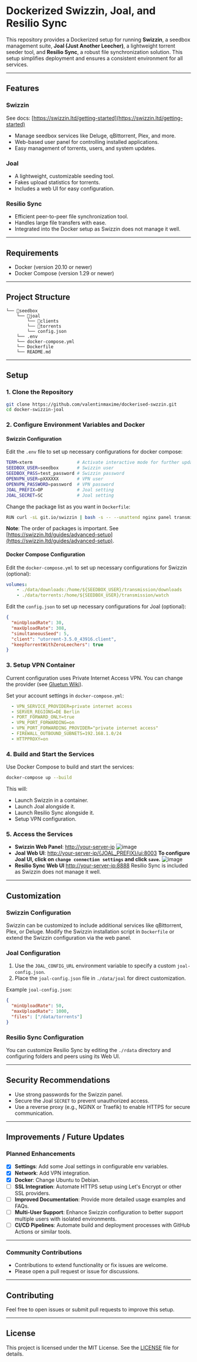 # Dockerized Swizzin, Joal, and Resilio Sync

This repository provides a Dockerized setup for running **Swizzin**, a seedbox management suite, **Joal (Just Another Leecher)**, a lightweight torrent seeder tool, and **Resilio Sync**, a robust file synchronization solution. This setup simplifies deployment and ensures a consistent environment for all services.

---

## Features

### Swizzin

See docs: [https://swizzin.ltd/getting-started](https://swizzin.ltd/getting-started)

- Manage seedbox services like Deluge, qBittorrent, Plex, and more.
- Web-based user panel for controlling installed applications.
- Easy management of torrents, users, and system updates.

### Joal

- A lightweight, customizable seeding tool.
- Fakes upload statistics for torrents.
- Includes a web UI for easy configuration.

### Resilio Sync

- Efficient peer-to-peer file synchronization tool.
- Handles large file transfers with ease.
- Integrated into the Docker setup as Swizzin does not manage it well.

---

## Requirements

- Docker (version 20.10 or newer)
- Docker Compose (version 1.29 or newer)

---

## Project Structure

```
└── 📁seedbox
    └── 📁joal
        └── 📁clients
        └── 📁torrents
        └── config.json
    └── .env
    └── docker-compose.yml
    └── Dockerfile
    └── README.md
```

---

## Setup

### 1. Clone the Repository

```bash
git clone https://github.com/valentinmaxime/dockerised-swzzin.git
cd docker-swizzin-joal
```

### 2. Configure Environment Variables and Docker

#### Swizzin Configuration
Edit the `.env` file to set up necessary configurations for docker compose:

```bash
TERM=xterm                 # Activate interactive mode for further updates
SEEDBOX_USER=seedbox       # Swizzin user
SEEDBOX_PASS=test_password # Swizzin password
OPENVPN_USER=pXXXXXX       # VPN user
OPENVPN_PASSWORD=password  # VPN password
JOAL_PREFIX=OP             # Joal setting
JOAL_SECRET=SC             # Joal setting
```

Change the package list as you want in `Dockerfile`:

```bash
RUN curl -sL git.io/swizzin | bash -s -- --unattend nginx panel transmission radarr lidarr --user $SEEDBOX_USER --pass $SEEDBOX_PASS
```

**Note**: The order of packages is important. See [https://swizzin.ltd/guides/advanced-setup](https://swizzin.ltd/guides/advanced-setup).

#### Docker Compose Configuration

Edit the `docker-compose.yml` to set up necessary configurations for Swizzin (optional):

```yml
volumes:
    - ./data/downloads:/home/${SEEDBOX_USER}/transmission/downloads
    - ./data/torrents:/home/${SEEDBOX_USER}/transmission/watch
```

Edit the `config.json` to set up necessary configurations for Joal (optional):

```json
{
  "minUploadRate": 30,
  "maxUploadRate": 308,
  "simultaneousSeed": 5,
  "client": "utorrent-3.5.0_43916.client",
  "keepTorrentWithZeroLeechers": true
}
```


### 3. Setup VPN Container

Current configuration uses Private Internet Access VPN. You can change the provider (see [Gluetun Wiki](https://github.com/qdm12/gluetun-wiki/tree/main/setup/providers)).

Set your account settings in `docker-compose.yml`:

```yml
  - VPN_SERVICE_PROVIDER=private internet access
  - SERVER_REGIONS=DE Berlin
  - PORT_FORWARD_ONLY=true
  - VPN_PORT_FORWARDING=on
  - VPN_PORT_FORWARDING_PROVIDER="private internet access"
  - FIREWALL_OUTBOUND_SUBNETS=192.168.1.0/24
  - HTTPPROXY=on
```

### 4. Build and Start the Services

Use Docker Compose to build and start the services:

```bash
docker-compose up --build
```

This will:
- Launch Swizzin in a container.
- Launch Joal alongside it.
- Launch Resilio Sync alongside it.
- Setup VPN configuration.

### 5. Access the Services

- **Swizzin Web Panel**: [http://your-server-ip](http://your-server-ip)
  ![image](swizzin.PNG)
- **Joal Web UI**: [http://your-server-ip/{JOAL_PREFIX}/ui:8003](http://your-server-ip/{JOAL_PREFIX}/ui:8003)
  **To configure Joal UI, click on `change connection settings` and click `save`.**
  ![image](joal_conf.PNG)
- **Resilio Sync Web UI** [http://your-server-ip:8888](http://your-server-ip:8888)
Resilio Sync is included as Swizzin does not manage it well.

---

## Customization

### Swizzin Configuration
Swizzin can be customized to include additional services like qBittorrent, Plex, or Deluge. Modify the Swizzin installation script in `Dockerfile` or extend the Swizzin configuration via the web panel.

### Joal Configuration
1. Use the `JOAL_CONFIG_URL` environment variable to specify a custom `joal-config.json`.
2. Place the `joal-config.json` file in `./data/joal` for direct customization.

Example `joal-config.json`:

```json
{
  "minUploadRate": 50,
  "maxUploadRate": 1000,
  "files": ["/data/torrents"]
}
```

### Resilio Sync Configuration
You can customize Resilio Sync by editing the `./rdata` directory and configuring folders and peers using its Web UI.

---

## Security Recommendations

- Use strong passwords for the Swizzin panel.
- Secure the Joal `SECRET` to prevent unauthorized access.
- Use a reverse proxy (e.g., NGINX or Traefik) to enable HTTPS for secure communication.

---

## Improvements / Future Updates

### Planned Enhancements

- [X] **Settings**: Add some Joal settings in configurable env variables.
- [x] **Network**: Add VPN integration.
- [x] **Docker**: Change Ubuntu to Debian.
- [ ] **SSL Integration**: Automate HTTPS setup using Let's Encrypt or other SSL providers.
- [ ] **Improved Documentation**: Provide more detailed usage examples and FAQs.
- [ ] **Multi-User Support**: Enhance Swizzin configuration to better support multiple users with isolated environments.
- [ ] **CI/CD Pipelines**: Automate build and deployment processes with GitHub Actions or similar tools.

---

### Community Contributions

- Contributions to extend functionality or fix issues are welcome.
- Please open a pull request or issue for discussions.

---

## Contributing

Feel free to open issues or submit pull requests to improve this setup.

---

## License

This project is licensed under the MIT License. See the [LICENSE](LICENSE) file for details.

